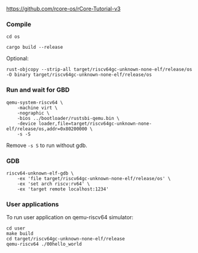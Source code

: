 https://github.com/rcore-os/rCore-Tutorial-v3

### Compile

```
cd os
```
```
cargo build --release
```

Optional:
```
rust-objcopy --strip-all target/riscv64gc-unknown-none-elf/release/os -O binary target/riscv64gc-unknown-none-elf/release/os
```

### Run and wait for GBD

```
qemu-system-riscv64 \
    -machine virt \
    -nographic \
    -bios ../bootloader/rustsbi-qemu.bin \
    -device loader,file=target/riscv64gc-unknown-none-elf/release/os,addr=0x80200000 \
    -s -S
```

Remove `-s S` to run without gdb.

### GDB

```
riscv64-unknown-elf-gdb \
    -ex 'file target/riscv64gc-unknown-none-elf/release/os' \
    -ex 'set arch riscv:rv64' \
    -ex 'target remote localhost:1234'
```

### User applications

To run user application on qemu-riscv64 simulator:

```
cd user
make build
cd target/riscv64gc-unknown-none-elf/release
qemu-riscv64 ./00hello_world
```
